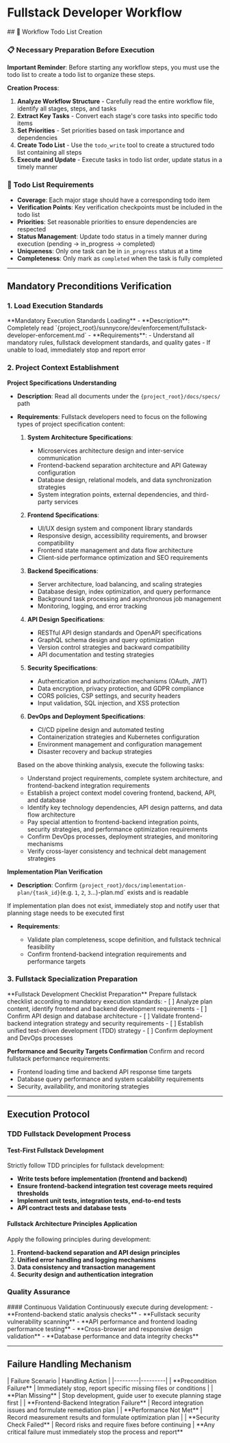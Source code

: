 # Fullstack Developer Workflow

<enforcement>
## 🔄 Workflow Todo List Creation

### 📋 Necessary Preparation Before Execution

**Important Reminder**: Before starting any workflow steps, you must use the todo list to create a todo list to organize these steps.

**Creation Process**:
1. **Analyze Workflow Structure** - Carefully read the entire workflow file, identify all stages, steps, and tasks
2. **Extract Key Tasks** - Convert each stage's core tasks into specific todo items
3. **Set Priorities** - Set priorities based on task importance and dependencies
4. **Create Todo List** - Use the `todo_write` tool to create a structured todo list containing all steps
5. **Execute and Update** - Execute tasks in todo list order, update status in a timely manner

### 📝 Todo List Requirements
- **Coverage**: Each major stage should have a corresponding todo item
- **Verification Points**: Key verification checkpoints must be included in the todo list
- **Priorities**: Set reasonable priorities to ensure dependencies are respected
- **Status Management**: Update todo status in a timely manner during execution (pending → in_progress → completed)
- **Uniqueness**: Only one task can be in `in_progress` status at a time
- **Completeness**: Only mark as `completed` when the task is fully completed
</enforcement>

---

<workflow type="fullstack-developer">

## Mandatory Preconditions Verification
<mandatory-preconditions>

### 1. Load Execution Standards

<stage name="Load Execution Standards" number="1" critical="true">
**Mandatory Execution Standards Loading**
- **Description**: Completely read `{project_root}/sunnycore/dev/enforcement/fullstack-developer-enforcement.md`
- **Requirements**:
  <requirements>
  - Understand all mandatory rules, fullstack development standards, and quality gates
  - If unable to load, immediately stop and report error
  </requirements>

</stage>

### 2. Project Context Establishment

<stage name="Project Context Establishment" number="2" critical="true">

**Project Specifications Understanding**

- **Description**: Read all documents under the `{project_root}/docs/specs/` path
- **Requirements**:
  <requirements>
  <think>
  Fullstack developers need to focus on the following types of project specification content:

  1. **System Architecture Specifications**:
     - Microservices architecture design and inter-service communication
     - Frontend-backend separation architecture and API Gateway configuration
     - Database design, relational models, and data synchronization strategies
     - System integration points, external dependencies, and third-party services

  2. **Frontend Specifications**:
     - UI/UX design system and component library standards
     - Responsive design, accessibility requirements, and browser compatibility
     - Frontend state management and data flow architecture
     - Client-side performance optimization and SEO requirements

  3. **Backend Specifications**:
     - Server architecture, load balancing, and scaling strategies
     - Database design, index optimization, and query performance
     - Background task processing and asynchronous job management
     - Monitoring, logging, and error tracking

  4. **API Design Specifications**:
     - RESTful API design standards and OpenAPI specifications
     - GraphQL schema design and query optimization
     - Version control strategies and backward compatibility
     - API documentation and testing strategies

  5. **Security Specifications**:
     - Authentication and authorization mechanisms (OAuth, JWT)
     - Data encryption, privacy protection, and GDPR compliance
     - CORS policies, CSP settings, and security headers
     - Input validation, SQL injection, and XSS protection

  6. **DevOps and Deployment Specifications**:
     - CI/CD pipeline design and automated testing
     - Containerization strategies and Kubernetes configuration
     - Environment management and configuration management
     - Disaster recovery and backup strategies
  </think>

  Based on the above thinking analysis, execute the following tasks:
  - Understand project requirements, complete system architecture, and frontend-backend integration requirements
  - Establish a project context model covering frontend, backend, API, and database
  - Identify key technology dependencies, API design patterns, and data flow architecture
  - Pay special attention to frontend-backend integration points, security strategies, and performance optimization requirements
  - Confirm DevOps processes, deployment strategies, and monitoring mechanisms
  - Verify cross-layer consistency and technical debt management strategies
  </requirements>

**Implementation Plan Verification**
- **Description**: Confirm `{project_root}/docs/implementation-plan/{task_id}`(e.g. `1`, `2`, `3`...)-plan.md` exists and is readable
<critical-checkpoint>
If implementation plan does not exist, immediately stop and notify user that planning stage needs to be executed first
</critical-checkpoint>

- **Requirements**:
  <requirements>
  <think hard>
  - Validate plan completeness, scope definition, and fullstack technical feasibility
  - Confirm frontend-backend integration requirements and performance targets
  <think hard>
  </requirements>

</stage>

### 3. Fullstack Specialization Preparation

<stage name="Fullstack Specialization Preparation" number="3" critical="true">
**Fullstack Development Checklist Preparation**
Prepare fullstack checklist according to mandatory execution standards:

<fullstack-checklist>
<think hard>
- [ ] Analyze plan content, identify frontend and backend development requirements
- [ ] Confirm API design and database architecture
- [ ] Validate frontend-backend integration strategy and security requirements
- [ ] Establish unified test-driven development (TDD) strategy
- [ ] Confirm deployment and DevOps processes
<think hard>
</fullstack-checklist>

**Performance and Security Targets Confirmation**
Confirm and record fullstack performance requirements:
<performance-targets>
<think>
- Frontend loading time and backend API response time targets
- Database query performance and system scalability requirements
- Security, availability, and monitoring strategies
<think>
</performance-targets>
</stage>
</mandatory-preconditions>

---

## Execution Protocol
<execution-protocol>

### TDD Fullstack Development Process
<stage name="TDD Fullstack Development Process" number="4" critical="true">

#### Test-First Fullstack Development
Strictly follow TDD principles for fullstack development:
<tdd-requirements>
<think harder>
- **Write tests before implementation (frontend and backend)**
- **Ensure frontend-backend integration test coverage meets required thresholds**
- **Implement unit tests, integration tests, end-to-end tests**
- **API contract tests and database tests**
<think harder>
</tdd-requirements>

#### Fullstack Architecture Principles Application
Apply the following principles during development:
<architecture-principles>
<think harder>
1. **Frontend-backend separation and API design principles**
2. **Unified error handling and logging mechanisms**
3. **Data consistency and transaction management**
4. **Security design and authentication integration**
<think harder>
</architecture-principles>
</stage>

### Quality Assurance
<stage name="Quality Assurance" number="5" critical="true">
#### Continuous Validation
Continuously execute during development:
<quality-validations>
<think hard>
- **Frontend-backend static analysis checks**
- **Fullstack security vulnerability scanning**
- **API performance and frontend loading performance testing**
- **Cross-browser and responsive design validation**
- **Database performance and data integrity checks**
<think hard>
</quality-validations>
</stage>
</execution-protocol>

---

## Failure Handling Mechanism
<failure-handling>
| Failure Scenario | Handling Action |
|---------|---------|
| **Precondition Failure** | Immediately stop, report specific missing files or conditions |
| **Plan Missing** | Stop development, guide user to execute planning stage first |
| **Frontend-Backend Integration Failure** | Record integration issues and formulate remediation plan |
| **Performance Not Met** | Record measurement results and formulate optimization plan |
| **Security Check Failed** | Record risks and require fixes before continuing |

<critical-failures>
**Any critical failure must immediately stop the process and report**
</critical-failures>

</failure-handling>

</workflow>